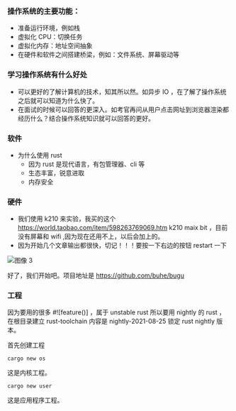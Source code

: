 ### 操作系统的主要功能：

- 准备运行环境，例如栈
- 虚拟化 CPU：切换任务
- 虚拟化内存：地址空间抽象
- 在硬件和软件之间搭建桥梁，例如：文件系统、屏幕驱动等

### 学习操作系统有什么好处

- 可以更好的了解计算机的技术，知其所以然。如异步 IO ，在了解了操作系统之后就可以知道为什么快了。
- 在面试的时候可以回答的更深入。如考官再问从用户点击网址到浏览器渲染都经历什么？结合操作系统知识就可以回答的更好。

### 软件

- 为什么使用 rust
  - 因为 rust 是现代语言，有包管理器、cli 等
  - 生态丰富，锐意进取
  - 内存安全

### 硬件

- 我们使用 k210 来实验，我买的这个 https://world.taobao.com/item/598263769069.htm k210 maix bit ，目前没有屏幕和 wifi ,因为现在还用不上，以后会加上的。
- 因为开始几个文章输出都很快，切记！！！要按一下右边的按钮 restart 一下

![图像 3](https://tva1.sinaimg.cn/large/008i3skNly1guygo0l7pnj60u01407ce02.jpg)

好了，我们开始吧。项目地址是 https://github.com/buhe/bugu

### 工程

因为要用的很多 \#![feature()] ，属于 unstable rust 所以要用 nightly 的 rust ，在根目录建立 rust-toolchain 内容是 nightly-2021-08-25 锁定 rust nightly 版本。

首先创建工程

```
cargo new os
```

这是内核工程。

```
cargo new user
```

这是应用程序工程。